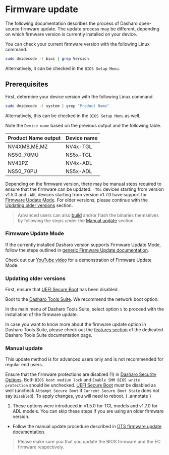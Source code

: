 # Firmware update

The following documentation describes the process of Dasharo open-source
firmware update. The update process may be different, depending on which
firmware version is currently installed on your device.

You can check your current firmware version with the following Linux command.

```bash
sudo dmidecode -t bios | grep Version
```

Alternatively, it can be checked in the `BIOS Setup Menu`.

## Prerequisites

First, determine your device version with the following Linux command.

```bash
sudo dmidecode -t system | grep "Product Name"
```
Alternatively, this can be checked in the `BIOS Setup Menu` as well.

Note the `Device name` based on the previous output and the following table.

| Product Name output |  Device name  |
|---------------------|---------------|
| NV4XMB,ME,MZ        | NV4x-TGL      |
| NS50_70MU           | NS5x-TGL      |
| NV41PZ              | NV4x-ADL      |
| NS50_70PU           | NS5x-ADL      |

Depending on the firmware version, there may be manual steps required to ensure that the firmware can be updated. `-TGL` devices starting from version v1.5.0 and `-ADL` devices starting from version v1.7.0 have support for [Firmware Update Mode](#firmware-update-mode). For older versions, please continue with the [Updating older versions](#updating-older-versions) section.

> Advanced users can also [build](../building-manual.md) and/or flash the binaries themselves by following the steps under the [Manual update](#manual-update) section.

### Firmware Update Mode

If the currently installed Dasharo version supports Firmware Update Mode, follow
the steps outlined in
[generic Firmware Update documentation](../../guides/firmware-update.md#firmware-update-mode).

Check out our [YouTube video](https://www.youtube.com/watch?v=muWjhrQ7bQk) for a demonstration of Firmware Update Mode.

### Updating older versions

First, ensure that [UEFI Secure Boot](../../dasharo-tools-suite/documentation.md#disabling-secure-boot) has been disabled.

Boot to the [Dasharo Tools Suite](../../dasharo-tools-suite/documentation.md#bootable-over-a-network). We recommend the network boot option.

In the main menu of Dasharo Tools Suite, select option `5` to proceed with the installation of the firmware update.

In case you want to know more about the firmware update option in Dasharo Tools Suite, please check out the [features section](../../dasharo-tools-suite/documentation.md#firmware-update) of the dedicated Dasharo Tools Suite documentation page.

### Manual update

This update method is for advanced users only and is not recommended for regular end users.

Ensure that the firmware protections are disabled (1) in
[Dasharo Security Options](../../dasharo-menu-docs/dasharo-system-features.md).
Both `BIOS boot medium lock` and `Enable SMM BIOS write protection` should
be unchecked. [UEFI Secure Boot](../../dasharo-menu-docs/device-manager.md#secure-boot-configuration)
must be disabled as well (uncheck `Attempt Secure Boot` if
`Current Secure Boot State` does not say `Disabled`). To apply changes, you
will need to reboot.
{ .annotate }
1. These options were introduced in v1.5.0 for TGL models and v1.7.0 for ADL models. You can skip these steps if you are using an older firmware version.

* Follow the manual update procedure described in [DTS firmware update documentation](https://docs.dasharo.com/dasharo-tools-suite/documentation/#local-firmware-update).

> Please make sure you that you update the BIOS firmware and the EC firmware respectively.
